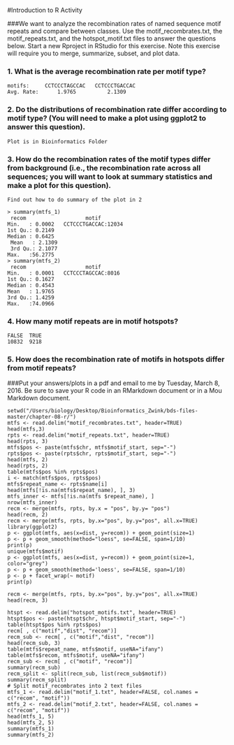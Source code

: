 #Introduction to R Activity

###We want to analyze the recombination rates of named sequence motif repeats and compare between classes. Use the motif_recombrates.txt, the motif_repeats.txt, and the hotspot_motif.txt files to answer the questions below. Start a new Rproject in RStudio for this exercise. Note this exercise will require you to merge, summarize, subset, and plot data.

### 1. What is the average recombination rate per motif type?

	motifs: 	CCTCCCTAGCCAC 	CCTCCCTGACCAC
	Avg. Rate:  	1.9765			2.1309
	
	

### 2. Do the distributions of recombination rate differ according to motif type? (You will need to make a plot using ggplot2 to answer this question).

	Plot is in Bioinformatics Folder

### 3. How do the recombination rates of the motif types differ from background (i.e., the recombination rate across all sequences; you will want to look at summary statistics and make a plot for this question).

	Find out how to do summary of the plot in 2
	
	> summary(mtfs_1)
     recom                   motif      
 	Min.   : 0.0002   CCTCCCTGACCAC:12034  
 	1st Qu.: 0.2149                        
 	Median : 0.6425                        
	 Mean   : 2.1309                        
	 3rd Qu.: 2.1077                        
 	Max.   :56.2775                        
	> summary(mtfs_2)
     recom                   motif     
 	Min.   : 0.0001   CCTCCCTAGCCAC:8016  
 	1st Qu.: 0.1627                       
 	Median : 0.4543                       
 	Mean   : 1.9765                       
 	3rd Qu.: 1.4259                       
 	Max.   :74.0966                       
 

### 4. How many motif repeats are in motif hotspots?


	FALSE  TRUE 
	10832  9218 

### 5. How does the recombination rate of motifs in hotspots differ from motif repeats?

	



###Put your answers/plots in a pdf and email to me by Tuesday, March 8, 2016. Be sure to save your R code in an RMarkdown document or in a Mou Markdown document.


	setwd("/Users/biology/Desktop/Bioinformatics_Zwink/bds-files-master/chapter-08-r/")
	mtfs <- read.delim("motif_recombrates.txt", header=TRUE)
	head(mtfs,3)
	rpts <- read.delim("motif_repeats.txt", header=TRUE)
	head(rpts, 3)
	mtfs$pos <- paste(mtfs$chr, mtfs$motif_start, sep="-")
	rpts$pos <- paste(rpts$chr, rpts$motif_start, sep="-")
	head(mtfs, 2)
	head(rpts, 2)
	table(mtfs$pos %in% rpts$pos)
	i <- match(mtfs$pos, rpts$pos)
	mtfs$repeat_name <- rpts$name[i]
	head(mtfs[!is.na(mtfs$repeat_name), ], 3)
	mtfs_inner <- mtfs[!is.na(mtfs $repeat_name), ]
	nrow(mtfs_inner)
	recm <- merge(mtfs, rpts, by.x = "pos", by.y= "pos")
	head(recm, 2)
	recm <- merge(mtfs, rpts, by.x="pos", by.y="pos", all.x=TRUE)
	library(ggplot2)
	p <- ggplot(mtfs, aes(x=dist, y=recom)) + geom_point(size=1)
	p <- p + geom_smooth(method="loess", se=FALSE, span=1/10)
	print(p)
	unique(mtfs$motif)
	p <- ggplot(mtfs, aes(x=dist, y=recom)) + geom_point(size=1, color="grey")
	p <- p + geom_smooth(method='loess', se=FALSE, span=1/10)
	p <- p + facet_wrap(~ motif)
	print(p)

	recm <- merge(mtfs, rpts, by.x="pos", by.y="pos", all.x=TRUE)
	head(recm, 3)

	htspt <- read.delim("hotspot_motifs.txt", header=TRUE)
	htspt$pos <- paste(htspt$chr, htspt$motif_start, sep="-")
	table(htspt$pos %in% rpts$pos)
	recm[ , c("motif","dist", "recom")]
	recm_sub <- recm[ , c("motif","dist", "recom")]
	head(recm_sub, 3)
	table(mtfs$repeat_name, mtfs$motif, useNA="ifany")
	table(mtfs$recom, mtfs$motif, useNA="ifany")
	recm_sub <- recm[ , c("motif", "recom")]
	summary(recm_sub)
	recm_split <- split(recm_sub, list(recm_sub$motif))
	summary(recm_split)
	# Split motif_recombrates into 2 text files 
	mtfs_1 <- read.delim("motif_1.txt", header=FALSE, col.names = c("recom", "motif"))
	mtfs_2 <- read.delim("motif_2.txt", header=FALSE, col.names = c("recom", "motif"))
	head(mtfs_1, 5)
	head(mtfs_2, 5)
	summary(mtfs_1)
	summary(mtfs_2)


